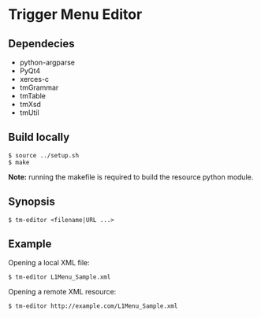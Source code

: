 Trigger Menu Editor
===================

## Dependecies

 * python-argparse
 * PyQt4
 * xerces-c
 * tmGrammar
 * tmTable
 * tmXsd
 * tmUtil

## Build locally

    $ source ../setup.sh
    $ make

**Note:** running the makefile is required to build the resource python module.

## Synopsis

    $ tm-editor <filename|URL ...>

## Example

Opening a local XML file:

    $ tm-editor L1Menu_Sample.xml

Opening a remote XML resource:

    $ tm-editor http://example.com/L1Menu_Sample.xml
